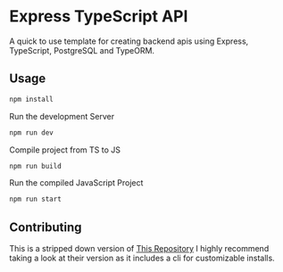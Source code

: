 # Express TypeScript API

A quick to use template for creating backend apis using Express, TypeScript, PostgreSQL and TypeORM.

## Usage

```bash
npm install
```
Run the development Server
```bash
npm run dev
```
Compile project from TS to JS
```bash
npm run build
```
Run the compiled JavaScript Project
```bash
npm run start
```

## Contributing
This is a stripped down version of [This Repository](https://github.com/ljlm0402/typescript-express-starter)
I highly recommend taking a look at their version as it includes a cli for customizable installs.

